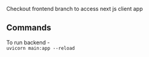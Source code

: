 Checkout frontend branch to access next js client app

## Commands

To run backend -  
`uvicorn main:app --reload`

